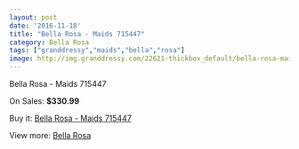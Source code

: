```yaml
---
layout: post
date: '2016-11-18'
title: "Bella Rosa - Maids 715447"
category: Bella Rosa
tags: ["granddressy","maids","bella","rosa"]
image: http://img.granddressy.com/22621-thickbox_default/bella-rosa-maids-715447.jpg
---
```

Bella Rosa - Maids 715447

On Sales: **$330.99**
<a href="https://www.granddressy.com/en/bella-rosa/21569-bella-rosa-maids-715447.html"><amp-img layout="responsive" width="600" height="600" src="//img.granddressy.com/22621-thickbox_default/bella-rosa-maids-715447.jpg" alt="Bella Rosa - Maids 715447 0" /></a>

Buy it: [Bella Rosa - Maids 715447](https://www.granddressy.com/en/bella-rosa/21569-bella-rosa-maids-715447.html "Bella Rosa - Maids 715447")

View more: [Bella Rosa](https://www.granddressy.com/en/498-bella-rosa "Bella Rosa")